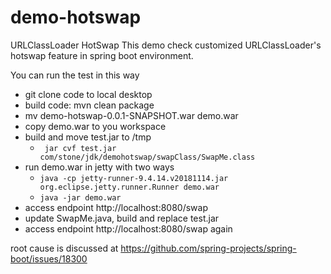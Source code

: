 # demo-hotswap
URLClassLoader HotSwap
This demo check customized URLClassLoader's hotswap feature in spring boot environment.

You can run the test in this way
- git clone code to local desktop
- build code: mvn clean package
- mv demo-hotswap-0.0.1-SNAPSHOT.war demo.war 
- copy demo.war to you workspace
- build and move test.jar to /tmp
  - ` jar cvf test.jar com/stone/jdk/demohotswap/swapClass/SwapMe.class`
- run demo.war in jetty with two ways
  - `java -cp jetty-runner-9.4.14.v20181114.jar org.eclipse.jetty.runner.Runner demo.war`
  - `java -jar demo.war`
- access endpoint http://localhost:8080/swap
- update SwapMe.java, build and replace test.jar
- access endpoint http://localhost:8080/swap again

root cause is discussed at https://github.com/spring-projects/spring-boot/issues/18300
